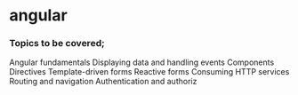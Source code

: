 # angular

### Topics to be covered;

Angular fundamentals
Displaying data and handling events
Components
Directives
Template-driven forms
Reactive forms
Consuming HTTP services
Routing and navigation
Authentication and authoriz